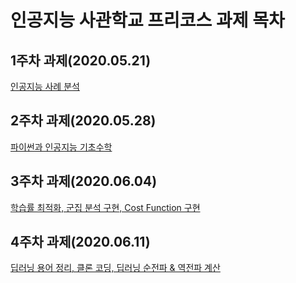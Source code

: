 # 인공지능 사관학교 프리코스 과제 목차

## 1주차 과제(2020.05.21)

[인공지능 사례 분석](https://github.com/AMVVLA/GJAI/blob/master/Subject1.ipynb)

## 2주차 과제(2020.05.28)

[파이썬과 인공지능 기초수학](https://github.com/AMVVLA/GJAI/blob/master/2%EC%A3%BC%EC%B0%A8%EA%B3%BC%EC%A0%9C.ipynb)

## 3주차 과제(2020.06.04)

[학습률 최적화, 군집 분석 구현, Cost Function 구현](https://github.com/AMVVLA/GJAI/blob/master/3%EC%A3%BC%EC%B0%A8_%EA%B3%BC%EC%A0%9C.ipynb)

## 4주차 과제(2020.06.11)

[딥러닝 용어 정리, 클론 코딩, 딥러닝 순전파 & 역전파 계산](https://github.com/AMVVLA/GJAI/blob/master/4%EC%A3%BC%EC%B0%A8_%EA%B3%BC%EC%A0%9C.ipynb)
